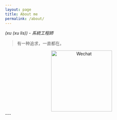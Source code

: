 ```yaml
---
layout: page
title: About me
permalink: /about/
---
```


*(xu (xu lis)) - 系統工程師*

> 有一种追求，一直都在。
<div style="text-align: center"><img src="https://m-pub.oss-cn-hongkong.aliyuncs.com/img/wechat.jpeg" alt="Wechat" height="200px" /></div>
---


